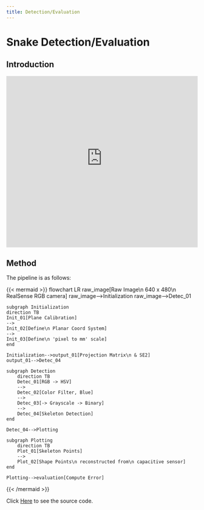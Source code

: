 ```yaml
---
title: Detection/Evaluation
---
```


# Snake Detection/Evaluation

## Introduction

<!-- Embed Powerpoint -->
<iframe src="https://livejohnshopkins.sharepoint.com/sites/PPMD/_layouts/15/Doc.aspx?sourcedoc={88d9359f-f48d-4df5-a944-9ba786252005}&amp;action=embedview&amp;wdAr=1.7777777777777777" width="100%" height="450px" frameborder="0">This is an embedded <a target="_blank" href="https://office.com">Microsoft Office</a> presentation, powered by <a target="_blank" href="https://office.com/webapps">Office</a>.</iframe>

## Method

The pipeline is as follows:

{{< mermaid >}}
flowchart LR
    raw_image[Raw Image\n 640 x 480\n RealSense RGB camera]
    raw_image-->Initialization
    raw_image-->Detec_01
    
    subgraph Initialization
    direction TB
    Init_01[Plane Calibration]
    -->
    Init_02[Define\n Planar Coord System]
    -->
    Init_03[Define\n 'pixel to mm' scale]
    end

    Initialization-->output_01[Projection Matrix\n & SE2]
    output_01-->Detec_04
    
    subgraph Detection
        direction TB
        Detec_01[RGB -> HSV]
        -->
        Detec_02[Color Filter, Blue]
        -->
        Detec_03[-> Grayscale -> Binary]
        -->
        Detec_04[Skeleton Detection]
    end
    
    Detec_04-->Plotting
    
    subgraph Plotting
        direction TB
        Plot_01[Skeleton Points]
        -->
        Plot_02[Shape Points\n reconstructed from\n capacitive sensor]
    end

    Plotting-->evaluation[Compute Error]
{{< /mermaid >}}

Click [Here](https://github.com/jhu-bigss/CDM_Capacitive_Shape_Sensing_ROS2/tree/main/snake_detection) to see the source code.